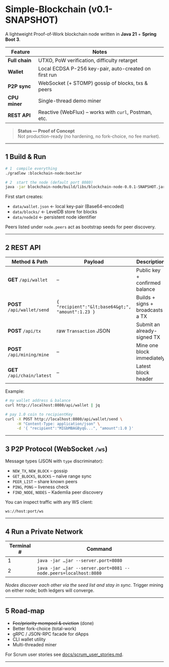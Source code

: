 # Simple-Blockchain (v0.1-SNAPSHOT)

A lightweight Proof-of-Work blockchain node written in **Java 21** + **Spring Boot 3**.

| Feature | Notes |
|---------|-------|
| **Full chain** | UTXO, PoW verification, difficulty retarget |
| **Wallet** | Local ECDSA P-256 key-pair, auto-created on first run |
| **P2P sync** | WebSocket (+ STOMP) gossip of blocks, txs & peers |
| **CPU miner** | Single-thread demo miner |
| **REST API** | Reactive (WebFlux) – works with `curl`, Postman, etc. |

> **Status — Proof of Concept**  
> Not production-ready (no hardening, no fork-choice, no fee market).

---

## 1  Build & Run

```bash
# 1  compile everything
./gradlew :blockchain-node:bootJar

# 2  start the node (default port 8080)
java -jar blockchain-node/build/libs/blockchain-node-0.0.1-SNAPSHOT.jar
```

First start creates:

* `data/wallet.json`    ← local key-pair (Base64-encoded)
* `data/blocks/`        ← LevelDB store for blocks
* `data/nodeId`         ← persistent node identifier

Peers listed under `node.peers` act as bootstrap seeds for peer discovery.

---

## 2  REST API

| Method & Path | Payload | Description |
|---------------|---------|-------------|
| **GET** `/api/wallet` | – | Public key + confirmed balance |
| **POST** `/api/wallet/send` | `{ "recipient":"&lt;base64&gt;", "amount":1.23 }` | Builds + signs + broadcasts a TX |
| **POST** `/api/tx` | raw `Transaction` JSON | Submit an already-signed TX |
| **POST** `/api/mining/mine` | – | Mine one block immediately |
| **GET** `/api/chain/latest` | – | Latest block header |

Example:

```bash
# my wallet address & balance
curl http://localhost:8080/api/wallet | jq

# pay 1.0 coin to recipientKey
curl -X POST http://localhost:8080/api/wallet/send \
     -H "Content-Type: application/json" \
     -d '{ "recipient":"MIGbMBAGByqG...", "amount":1.0 }'
```

---

## 3  P2P Protocol (WebSocket `/ws`)

Message types (JSON with `type` discriminator):

* `NEW_TX`, `NEW_BLOCK`        – gossip
* `GET_BLOCKS`, `BLOCKS`       – naïve range sync
* `PEER_LIST`                  – share known peers
* `PING`, `PONG`               – liveness check
* `FIND_NODE`, `NODES`         – Kademlia peer discovery

You can inspect traffic with any WS client:

```
ws://host:port/ws
```

---

## 4  Run a Private Network

| Terminal # | Command |
|------------|---------|
| 1 | `java -jar …jar --server.port=8080` |
| 2 | `java -jar …jar --server.port=8081 --node.peers=localhost:8080` |

*Nodes discover each other via the seed list and stay in sync.*
Trigger mining on either node; both ledgers will converge.

---

## 5  Road-map

* ~~Fee/priority mempool & eviction~~ (done)
* Better fork-choice (total-work)  
* gRPC / JSON-RPC facade for dApps  
* CLI wallet utility  
* Multi-threaded miner

For Scrum user stories see [docs/scrum_user_stories.md](docs/scrum_user_stories.md).

---
